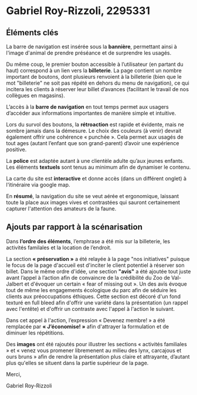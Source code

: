 # Gabriel Roy-Rizzoli, 2295331 #

## Éléments clés ##
  La barre de navigation est insérée sous la **bannière**, permettant ainsi
à l'image d'animal de prendre préséance et de surprendre les usagés.

  Du même coup, le premier bouton accessible à l’utilisateur (en partant du haut)
correspond à un lien vers la **billeterie**. La page contient un nombre important
de boutons, dont plusieurs renvoient à la billeterie (bien que le mot "billeterie"
ne soit pas répété en dehors du menu de navigation), ce qui incitera les clients
à réserver leur billet d’avances (facilitant le travail de nos collègues en magasins).

  L’accès à la **barre de navigation** en tout temps permet aux usagers
d’accéder aux informations importantes de manière simple et intuitive.

  Lors du survol des boutons, la **rétroaction** est rapide et évidente, mais ne
sombre jamais dans la démesure. Le choix des couleurs (à venir) devrait
également offrir une cohérence « punchée ». Cela permet aux usagés de tout ages
(autant l’enfant que son grand-parent) d’avoir une expérience positive.

  La **police** est adaptée autant à une clientèle adulte qu’aux jeunes enfants.
Les éléments **textuels** sont tenus au minimum afin de dynamiser le contenu.

  La carte du site est **interactive** et donne accès (dans un différent onglet)
à l'itinéraire via google map.

  En **résumé**, la navigation du site se veut aérée et ergonomique,
laissant toute la place aux images vives et contrastées qui sauront
certainement capturer l'attention des amateurs de la faune.


## Ajouts par rapport à la scénarisation ##
  Dans **l’ordre des éléments**, l’emphrase a été mis sur la billeterie,
les activités familales et la location de l’endroit.

  La section **« préservation »** a été relayée à la page "nos initiatives"
puisque le focus de la page d'accueil est d'inciter le client potentiel
à réserver son billet. Dans le même ordre d'idée, une section **"avis"**
a été ajoutée tout juste avant l’appel à l’action afin de convaincre de la
crédibilité du Zoo de Val-Jalbert et d'évoquer un certain « fear of missing out ».
Un des avis évoque tout de même les engagements écologique du parc afin de séduire
les clients aux préoccupations éthiques.
Cette section est décoré d'un fond texturé en full bleed afin d'offrir une variété
dans la présentation (un rappel avec l'entête) et d'offrir un contraste
avec l'appel à l'action le suivant. 

  Dans cet appel à l'action, l’expression « Devenez membre! » a été remplacée par
  **« J’économise! »** afin d'attrayer la formulation et de diminuer les répétitions.

  Des **images** ont été rajoutés pour illustrer les sections « activités familiales »
et « venez vous promener libremenent au milieu des lynx, carcajous et ours bruns »
afin de rendre la présentation plus claire et attrayante, d’autant plus qu'elles
se situent dans la partie supérieur de la page.

  Merci,

  Gabriel Roy-Rizzoli
